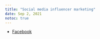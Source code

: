 ```yaml
---
title: "Social media influencer marketing"
date: Sep 2, 2021
notoc: true
---
```


- [Facebook](facebook.md)